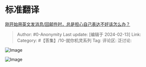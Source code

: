 # 标准翻译
[刚开始用英文发消息/回邮件时，总是担心自己表达不好该怎么办？](https://www.zhihu.com/question/644123729/answer/3395093864)

> Author: #0-Anonymity
> Last update: [编辑于 2024-02-13]
> Link:
> Category: #【答集】/10-就你机灵系列 
> Tag: 
> 评论区:
> 泛讨论:

![Image](https://pic1.zhimg.com/50/v2-3cab3d5b628aa178114fe31f4643febd_720w.jpg?source=2c26e567)

![Image](https://picx.zhimg.com/50/v2-ec365c91e62f74dc79bed9dd27dd25be_720w.jpg?source=2c26e567)